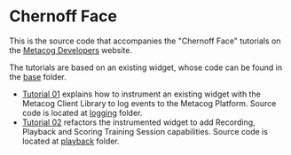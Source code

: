 Chernoff Face
===================


This is the source code that accompanies the "Chernoff Face" tutorials on the [Metacog Developers](//www.metacog.com) website.

The tutorials are based on an existing widget, whose code can be found in the [base](/base) folder.

- [Tutorial 01](//developer.metacog.com/logger/tutorial_chernoff1) explains how to instrument an existing widget with the Metacog Client Library to log events to the Metacog Platform. Source code is located at [logging](/logging) folder.
- [Tutorial 02](//developer.metacog.com/logger/tutorial_chernoff2) refactors the instrumented widget to add Recording, Playback and Scoring Training Session capabilities. Source code is located at [playback](/playback) folder.
